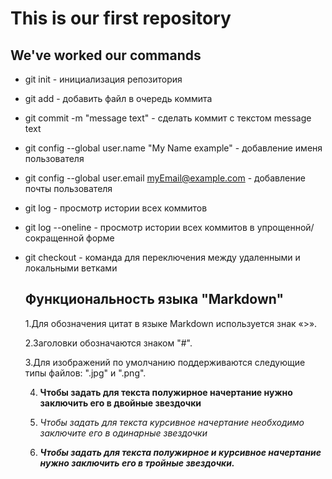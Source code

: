 # This is our first repository

## We've worked our commands

* git init - инициализация репозитория
* git add - добавить файл в очередь коммита
* git commit -m "message text" - сделать коммит с текстом message text
* git config --global user.name "My Name example" - добавление именя пользователя
* git config --global user.email myEmail@example.com - добавление почты пользователя
* git log - просмотр истории всех коммитов
* git log --oneline - просмотр истории всех коммитов в упрощенной/сокращенной форме
* git checkout - команда для переключения между удаленными и локальными ветками

    ## Функциональность языка "Markdown"

    1.Для обозначения цитат в языке Markdown используется знак «>». 
    
    2.Заголовки обозначаются знаком "#".

    3.Для изображений по умолчанию поддерживаются следующие типы файлов: ".jpg" и ".png".

    4. **Чтобы задать для текста полужирное начертание нужно заключить его в двойные звездочки**
    
    5. *Чтобы задать для текста курсивное начертание необходимо заключите его в одинарные звездочки*

    6. ***Чтобы задать для текста полужирное и курсивное начертание нужно заключить его в тройные звездочки.***

    